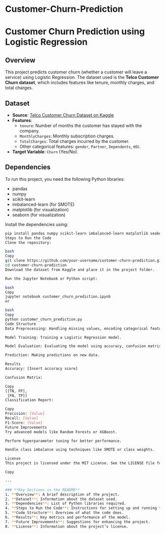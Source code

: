 # Customer-Churn-Prediction
# Customer Churn Prediction using Logistic Regression

## Overview
This project predicts customer churn (whether a customer will leave a service) using Logistic Regression. The dataset used is the **Telco Customer Churn dataset**, which includes features like tenure, monthly charges, and total charges.

## Dataset
- **Source**: [Telco Customer Churn Dataset on Kaggle](https://www.kaggle.com/blastchar/telco-customer-churn)
- **Features**: 
  - `tenure`: Number of months the customer has stayed with the company.
  - `MonthlyCharges`: Monthly subscription charges.
  - `TotalCharges`: Total charges incurred by the customer.
  - Other categorical features: `gender`, `Partner`, `Dependents`, etc.
- **Target Variable**: `Churn` (Yes/No).

## Dependencies
To run this project, you need the following Python libraries:
- pandas
- numpy
- scikit-learn
- imbalanced-learn (for SMOTE)
- matplotlib (for visualization)
- seaborn (for visualization)

Install the dependencies using:
```bash
pip install pandas numpy scikit-learn imbalanced-learn matplotlib seaborn
Steps to Run the Code
Clone the repository:

bash
Copy
git clone https://github.com/your-username/customer-churn-prediction.git
cd customer-churn-prediction
Download the dataset from Kaggle and place it in the project folder.

Run the Jupyter Notebook or Python script:

bash
Copy
jupyter notebook customer_churn_prediction.ipynb
or

bash
Copy
python customer_churn_prediction.py
Code Structure
Data Preprocessing: Handling missing values, encoding categorical features, and scaling numerical features.

Model Training: Training a Logistic Regression model.

Model Evaluation: Evaluating the model using accuracy, confusion matrix, and classification report.

Prediction: Making predictions on new data.

Results
Accuracy: [Insert accuracy score]

Confusion Matrix:

Copy
[[TN, FP],
 [FN, TP]]
Classification Report:

Copy
Precision: [Value]
Recall: [Value]
F1-Score: [Value]
Future Improvements
Try advanced models like Random Forests or XGBoost.

Perform hyperparameter tuning for better performance.

Handle class imbalance using techniques like SMOTE or class weights.

License
This project is licensed under the MIT License. See the LICENSE file for details.

Copy

---

### **Key Sections in the README**
1. **Overview**: A brief description of the project.
2. **Dataset**: Information about the dataset used.
3. **Dependencies**: List of Python libraries required.
4. **Steps to Run the Code**: Instructions for setting up and running the project.
5. **Code Structure**: Overview of what the code does.
6. **Results**: Key metrics and performance of the model.
7. **Future Improvements**: Suggestions for enhancing the project.
8. **License**: Information about the project’s license.
